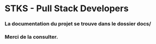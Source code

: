 # STKS - Pull Stack Developers
### La documentation du projet se trouve dans le dossier docs/

### Merci de la consulter.
